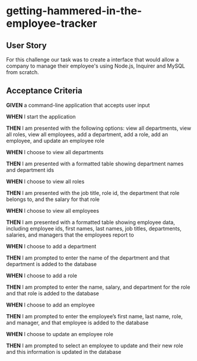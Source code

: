 # getting-hammered-in-the-employee-tracker

## User Story

For this challenge our task was to create a interface that would allow a company to manage their employee's using Node.js, Inquirer and MySQL from scratch.

## Acceptance Criteria

**GIVEN** a command-line application that accepts user input

**WHEN** I start the application

**THEN** I am presented with the following options: view all departments, view all roles, view all employees, add a department, add a role, add an employee, and update an employee role

**WHEN** I choose to view all departments

**THEN** I am presented with a formatted table showing department names and department ids

**WHEN** I choose to view all roles

**THEN** I am presented with the job title, role id, the department that role belongs to, and the salary for that role

**WHEN** I choose to view all employees

**THEN** I am presented with a formatted table showing employee data, including employee ids, first names, last names, job titles, departments, salaries, and managers that the employees report to

**WHEN** I choose to add a department

**THEN** I am prompted to enter the name of the department and that department is added to the database

**WHEN** I choose to add a role

**THEN** I am prompted to enter the name, salary, and department for the role and that role is added to the database

**WHEN** I choose to add an employee

**THEN** I am prompted to enter the employee’s first name, last name, role, and manager, and that employee is added to the database

**WHEN** I choose to update an employee role

**THEN** I am prompted to select an employee to update and their new role and this information is updated in the database